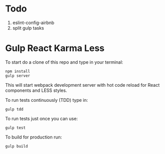 # Todo

1. eslint-config-airbnb
2. split gulp tasks 

# Gulp React Karma Less

To start do a clone of this repo and type in your terminal:

    npm install
    gulp server

This will start webpack development server with hot code reload for React components and LESS styles.

To run tests continuously (TDD) type in:

    gulp tdd

To run tests just once you can use:

    gulp test

To build for production run:

    gulp build
